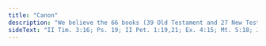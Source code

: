```yaml
---
title: "Canon"
description: "We believe the 66 books (39 Old Testament and 27 New Testament) of the Bible to be the inspired, the only infallible, authoritative Word of God.  They are fully innerrant in their original manuscripts. They are superior to all human authority.  We believe that the canon of the Church is closed and that the Holy Spirit is no longer granting new revelation that is equal in authority to the Holy Scriptures."
sideText: "II Tim. 3:16; Ps. 19; II Pet. 1:19,21; Ex. 4:15; Mt. 5:18; Jn. 10:35; Lk. 24:27,44; Heb. 1:1-2; Eph. 2:20; Jn. 5:39; Rom. 3:2"
---
```

